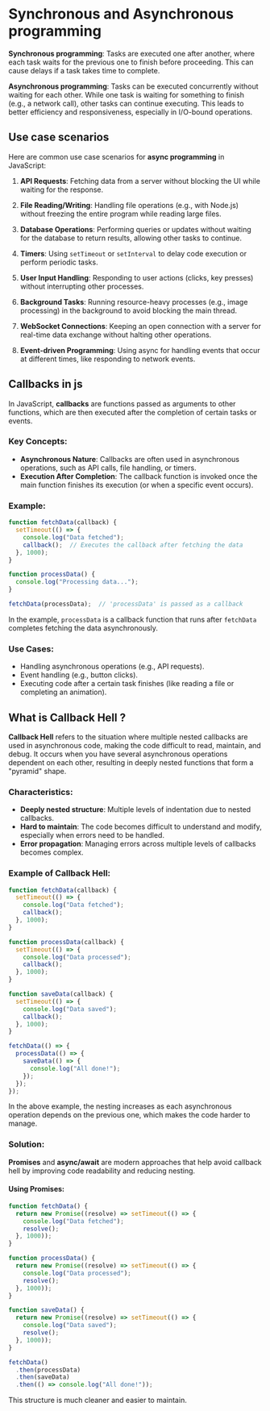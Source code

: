 # Synchronous and Asynchronous programming
**Synchronous programming**: 
Tasks are executed one after another, where each task waits for the previous one to finish before proceeding. This can cause delays if a task takes time to complete.

**Asynchronous programming**: 
Tasks can be executed concurrently without waiting for each other. While one task is waiting for something to finish (e.g., a network call), other tasks can continue executing. This leads to better efficiency and responsiveness, especially in I/O-bound operations.

## Use case scenarios 
Here are common use case scenarios for **async programming** in JavaScript:

1. **API Requests**: Fetching data from a server without blocking the UI while waiting for the response.
   
2. **File Reading/Writing**: Handling file operations (e.g., with Node.js) without freezing the entire program while reading large files.

3. **Database Operations**: Performing queries or updates without waiting for the database to return results, allowing other tasks to continue.

4. **Timers**: Using `setTimeout` or `setInterval` to delay code execution or perform periodic tasks.

5. **User Input Handling**: Responding to user actions (clicks, key presses) without interrupting other processes.

6. **Background Tasks**: Running resource-heavy processes (e.g., image processing) in the background to avoid blocking the main thread.

7. **WebSocket Connections**: Keeping an open connection with a server for real-time data exchange without halting other operations.

8. **Event-driven Programming**: Using async for handling events that occur at different times, like responding to network events.


## Callbacks in js
In JavaScript, **callbacks** are functions passed as arguments to other functions, which are then executed after the completion of certain tasks or events.

### Key Concepts:
- **Asynchronous Nature**: Callbacks are often used in asynchronous operations, such as API calls, file handling, or timers.
- **Execution After Completion**: The callback function is invoked once the main function finishes its execution (or when a specific event occurs).
  
### Example:
```javascript
function fetchData(callback) {
  setTimeout(() => {
    console.log("Data fetched");
    callback();  // Executes the callback after fetching the data
  }, 1000);
}

function processData() {
  console.log("Processing data...");
}

fetchData(processData);  // 'processData' is passed as a callback
```

In the example, `processData` is a callback function that runs after `fetchData` completes fetching the data asynchronously.

### Use Cases:
- Handling asynchronous operations (e.g., API requests).
- Event handling (e.g., button clicks).
- Executing code after a certain task finishes (like reading a file or completing an animation).


## What is Callback Hell ? 
**Callback Hell** refers to the situation where multiple nested callbacks are used in asynchronous code, making the code difficult to read, maintain, and debug. It occurs when you have several asynchronous operations dependent on each other, resulting in deeply nested functions that form a "pyramid" shape.

### Characteristics:
- **Deeply nested structure**: Multiple levels of indentation due to nested callbacks.
- **Hard to maintain**: The code becomes difficult to understand and modify, especially when errors need to be handled.
- **Error propagation**: Managing errors across multiple levels of callbacks becomes complex.

### Example of Callback Hell:
```javascript
function fetchData(callback) {
  setTimeout(() => {
    console.log("Data fetched");
    callback();
  }, 1000);
}

function processData(callback) {
  setTimeout(() => {
    console.log("Data processed");
    callback();
  }, 1000);
}

function saveData(callback) {
  setTimeout(() => {
    console.log("Data saved");
    callback();
  }, 1000);
}

fetchData(() => {
  processData(() => {
    saveData(() => {
      console.log("All done!");
    });
  });
});
```

In the above example, the nesting increases as each asynchronous operation depends on the previous one, which makes the code harder to manage.

### Solution:
**Promises** and **async/await** are modern approaches that help avoid callback hell by improving code readability and reducing nesting.

#### Using Promises:
```javascript
function fetchData() {
  return new Promise((resolve) => setTimeout(() => {
    console.log("Data fetched");
    resolve();
  }, 1000));
}

function processData() {
  return new Promise((resolve) => setTimeout(() => {
    console.log("Data processed");
    resolve();
  }, 1000));
}

function saveData() {
  return new Promise((resolve) => setTimeout(() => {
    console.log("Data saved");
    resolve();
  }, 1000));
}

fetchData()
  .then(processData)
  .then(saveData)
  .then(() => console.log("All done!"));
```

This structure is much cleaner and easier to maintain.